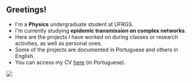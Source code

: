 ## Greetings!

- I'm a **Physics** undergraduate student at UFRGS.
- I'm currently studying **epidemic transmission on complex networks**.
- Here are the projects I have worked on during classes or research activities, as well as personal ones.
- Some of the projects are documented in Portuguese and others in English.
- You can access my CV [here](https://lattes.cnpq.br/5756662574760642) (in Portuguese).

<div>
  <img src="https://github-readme-stats.vercel.app/api/top-langs/?username=Vini-BM&layout=compact&theme=dark"/>
</div>
